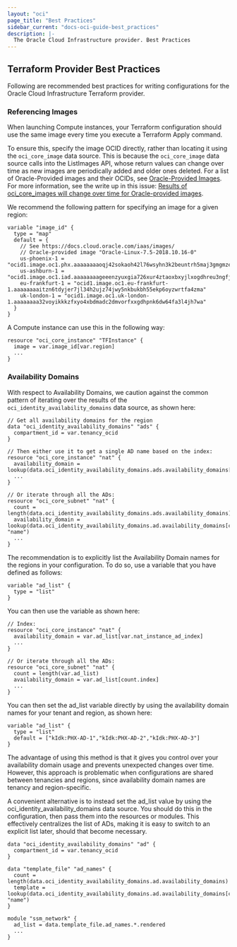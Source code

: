 ```yaml
---
layout: "oci"
page_title: "Best Practices"
sidebar_current: "docs-oci-guide-best_practices"
description: |-
  The Oracle Cloud Infrastructure provider. Best Practices
---
```


## Terraform Provider Best Practices

Following are recommended best practices for writing configurations for the Oracle Cloud Infrastructure Terraform provider.

### Referencing Images

When launching Compute instances, your Terraform configuration should use the same image every time you execute a Terraform Apply command.

To ensure this, specify the image OCID directly, rather than locating it using the `oci_core_image` data source. 
This is because the `oci_core_image` data source calls into the ListImages API, whose return values can change over 
time as new images are periodically added and older ones deleted. For a list of Oracle-Provided images and their OCIDs, 
see [Oracle-Provided Images](https://docs.cloud.oracle.com/iaas/Content/Compute/References/images.htm). 
For more information, see the write up in this issue: [Results of oci_core_images will change over time for Oracle-provided images](https://github.com/oracle/terraform-provider-oci/issues/352).

We recommend the following pattern for specifying an image for a given region:

```hcl
variable "image_id" {
  type = "map"
  default = {
    // See https://docs.cloud.oracle.com/iaas/images/
    // Oracle-provided image "Oracle-Linux-7.5-2018.10.16-0"
    us-phoenix-1 = "ocid1.image.oc1.phx.aaaaaaaaoqj42sokaoh42l76wsyhn3k2beuntrh5maj3gmgmzeyr55zzrwwa"
    us-ashburn-1 = "ocid1.image.oc1.iad.aaaaaaaageeenzyuxgia726xur4ztaoxbxyjlxogdhreu3ngfj2gji3bayda"
    eu-frankfurt-1 = "ocid1.image.oc1.eu-frankfurt-1.aaaaaaaaitzn6tdyjer7jl34h2ujz74jwy5nkbukbh55ekp6oyzwrtfa4zma"
    uk-london-1 = "ocid1.image.oc1.uk-london-1.aaaaaaaa32voyikkkzfxyo4xbdmadc2dmvorfxxgdhpnk6dw64fa3l4jh7wa"
  }
}
```

A Compute instance can use this in the following way:

```hcl
resource "oci_core_instance" "TFInstance" {
  image = var.image_id[var.region]
  ...
}
```


### Availability Domains

With respect to Availability Domains, we caution against the common pattern of iterating over the results of the `oci_identity_availability_domains` data source, as shown here:

```hcl
// Get all availability domains for the region
data "oci_identity_availability_domains" "ads" {
  compartment_id = var.tenancy_ocid
}
  
// Then either use it to get a single AD name based on the index:
resource "oci_core_instance" "nat" {
  availability_domain = lookup(data.oci_identity_availability_domains.ads.availability_domains[var.nat_instance_ad],"name")
  ...
}
  
// Or iterate through all the ADs:
resource "oci_core_subnet" "nat" {
  count = length(data.oci_identity_availability_domains.ads.availability_domains)
  availability_domain = lookup(data.oci_identity_availability_domains.ad.availability_domains[count.index], "name")
  ...
}
```

The recommendation is to explicitly list the Availability Domain names for the regions in your configuration. To do so, use a variable that you have defined as follows:

```hcl
variable "ad_list" {
  type = "list"
}
```

You can then use the variable as shown here:

```hcl
// Index:
resource "oci_core_instance" "nat" {
  availability_domain = var.ad_list[var.nat_instance_ad_index]
  ...
}
  
// Or iterate through all the ADs:
resource "oci_core_subnet" "nat" {
  count = length(var.ad_list)
  availability_domain = var.ad_list[count.index]
  ...
}
```

You can then set the ad_list variable directly by using the availability domain names for your tenant and region, as shown here:

```hcl
variable "ad_list" {
  type = "list"
  default = ["kIdk:PHX-AD-1","kIdk:PHX-AD-2","kIdk:PHX-AD-3"]
}
```

The advantage of using this method is that it gives you control over your availability domain usage and prevents unexpected changes over time. 
However, this approach is problematic when configurations are shared between tenancies and regions, since availability domain names are tenancy and region-specific.

A convenient alternative is to instead set the ad_list value by using the oci_identity_availability_domains data source. 
You should do this in the configuration, then pass them into the resources or modules. This effectively centralizes the list of ADs, 
making it is easy to switch to an explicit list later, should that become necessary.

```hcl
data "oci_identity_availability_domains" "ad" {
  compartment_id = var.tenancy_ocid
}
 
data "template_file" "ad_names" {
  count = length(data.oci_identity_availability_domains.ad.availability_domains)
  template = lookup(data.oci_identity_availability_domains.ad.availability_domains[count.index], "name")
}
  
module "ssm_network" {
  ad_list = data.template_file.ad_names.*.rendered
  ...
}
```
